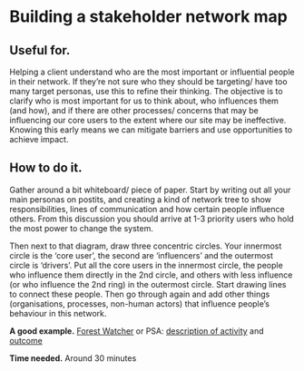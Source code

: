 # Building a stakeholder network map

## Useful for.

Helping a client understand who are the most important or influential people in their network. If they’re not sure who they should be targeting/ have too many target personas, use this to refine their thinking. The objective is to clarify who is most important for us to think about, who influences them \(and how\), and if there are other processes/ concerns that may be influencing our core users to the extent where our site may be ineffective. Knowing this early means we can mitigate barriers and use opportunities to achieve impact.

## How to do it.

Gather around a bit whiteboard/ piece of paper. Start by writing out all your main personas on postits, and creating a kind of network tree to show responsibilities, lines of communication and how certain people influence others. From this discussion you should arrive at 1-3 priority users who hold the most power to change the system.

Then next to that diagram, draw three concentric circles. Your innermost circle is the ‘core user’, the second are ‘influencers’ and the outermost circle is ‘drivers’. Put all the core users in the innermost circle, the people who influence them directly in the 2nd circle, and others with less influence \(or who influence the 2nd ring\) in the outermost circle. Start drawing lines to connect these people. Then go through again and add other things \(organisations, processes, non-human actors\) that influence people’s behaviour in this network.

**A good example.** [Forest Watcher](https://drive.google.com/file/d/0B9iu7Qcff3aBNHJ3VXBoTmZqaWs/view?usp=sharing) or PSA: [description of activity](https://docs.google.com/document/d/1A_7hgCwA2M679u4fD9BtXgUEDmY28Ep8FLBgCIGwYZ4/edit#heading=h.is84is9cnzlh) and [outcome](https://docs.google.com/document/d/1UnfFvdkdGdEdN1tvgJlHCHJ7KaKMjTYi_LjCt4U0wKI/edit#heading=h.hukv0sc8l0or)

**Time needed.** Around 30 minutes

